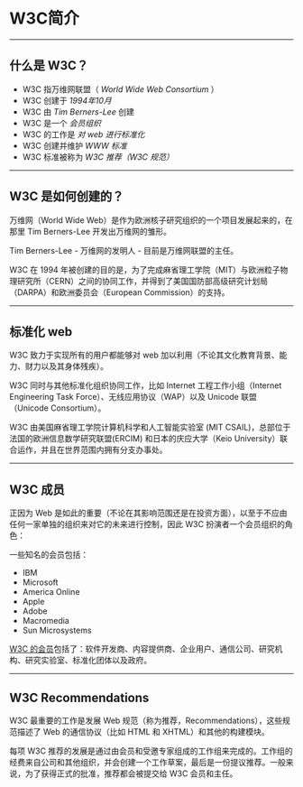 # W3C简介

---

## 什么是 W3C？

* W3C 指万维网联盟（
  _World Wide Web Consortium_
  ）
* W3C 创建于
  _1994年10月_
* W3C 由
  _Tim Berners-Lee_
  创建
* W3C 是一个
  _会员组织_
* W3C 的工作是
  _对 web 进行标准化_
* W3C 创建并维护
  _WWW 标准_
* W3C 标准被称为
  _W3C 推荐（W3C 规范）_

---

## W3C 是如何创建的？

万维网（World Wide Web）是作为欧洲核子研究组织的一个项目发展起来的，在那里 Tim Berners-Lee 开发出万维网的雏形。

Tim Berners-Lee - 万维网的发明人 - 目前是万维网联盟的主任。

W3C 在 1994 年被创建的目的是，为了完成麻省理工学院（MIT）与欧洲粒子物理研究所（CERN）之间的协同工作，并得到了美国国防部高级研究计划局（DARPA）和欧洲委员会（European Commission）的支持。

---

## 标准化 web

W3C 致力于实现所有的用户都能够对 web 加以利用（不论其文化教育背景、能力、财力以及其身体残疾）。

W3C 同时与其他标准化组织协同工作，比如 Internet 工程工作小组（Internet Engineering Task Force）、无线应用协议（WAP）以及 Unicode 联盟（Unicode Consortium）。

W3C 由美国麻省理工学院计算机科学和人工智能实验室 \(MIT CSAIL\)，总部位于法国的欧洲信息数学研究联盟\(ERCIM\) 和日本的庆应大学（Keio University）联合运作，并且在世界范围内拥有分支办事处。

---

## W3C 成员

正因为 Web 是如此的重要（不论在其影响范围还是在投资方面），以至于不应由任何一家单独的组织来对它的未来进行控制，因此 W3C 扮演者一个会员组织的角色：

一些知名的会员包括：

* IBM
* Microsoft
* America Online
* Apple
* Adobe
* Macromedia
* Sun Microsystems

[W3C 的会员](http://www.w3.org/Consortium/Member/List)包括了：软件开发商、内容提供商、企业用户、通信公司、研究机构、研究实验室、标准化团体以及政府。

---

## W3C Recommendations

W3C 最重要的工作是发展 Web 规范（称为推荐，Recommendations），这些规范描述了 Web 的通信协议（比如 HTML 和 XHTML）和其他的构建模块。

每项 W3C 推荐的发展是通过由会员和受邀专家组成的工作组来完成的。工作组的经费来自公司和其他组织，并会创建一个工作草案，最后是一份提议推荐。一般来说，为了获得正式的批准，推荐都会被提交给 W3C 会员和主任。



